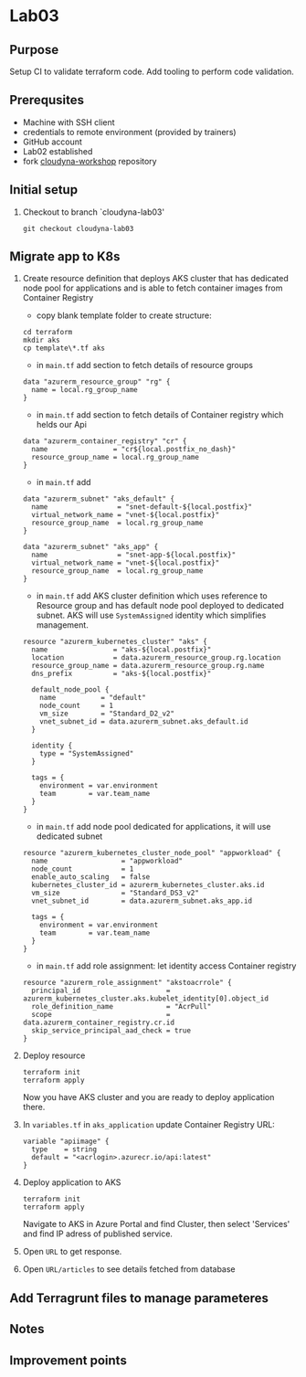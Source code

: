 # Lab03

## Purpose
Setup CI to validate terraform code.
Add tooling to perform code validation.

## Prerequsites
- Machine with SSH client
- credentials to remote environment (provided by trainers)
- GitHub account
- Lab02 established
- fork [cloudyna-workshop](https://github.com/VirtuslabCloudyna/cloudyna-workshop) repository

## Initial setup

1. Checkout to branch `cloudyna-lab03'
    ```
    git checkout cloudyna-lab03
    ```

## Migrate app to K8s
1.  Create resource definition that deploys AKS cluster that has dedicated node pool for applications and is able to fetch container images from Container Registry
    - copy blank template folder to create structure:
    ```
    cd terraform
    mkdir aks
    cp template\*.tf aks
    ```
    - in `main.tf` add section to fetch details of resource groups
    ```hcl
    data "azurerm_resource_group" "rg" {
      name = local.rg_group_name
    }
    ```
    - in `main.tf` add section to fetch details of Container registry which helds our Api
    ```
    data "azurerm_container_registry" "cr" {
      name                = "cr${local.postfix_no_dash}"
      resource_group_name = local.rg_group_name
    }
    ``` 

    - in `main.tf` add 
    ```
    data "azurerm_subnet" "aks_default" {
      name                 = "snet-default-${local.postfix}"
      virtual_network_name = "vnet-${local.postfix}"
      resource_group_name  = local.rg_group_name
    }
    
    data "azurerm_subnet" "aks_app" {
      name                 = "snet-app-${local.postfix}"
      virtual_network_name = "vnet-${local.postfix}"
      resource_group_name  = local.rg_group_name
    }
    ```
    - in `main.tf` add AKS cluster definition which uses reference to Resource group and has default node pool deployed to dedicated subnet. AKS will use `SystemAssigned` identity which simplifies management.
    ```hcl
    resource "azurerm_kubernetes_cluster" "aks" {
      name                = "aks-${local.postfix}"
      location            = data.azurerm_resource_group.rg.location
      resource_group_name = data.azurerm_resource_group.rg.name
      dns_prefix          = "aks-${local.postfix}"
    
      default_node_pool {
        name           = "default"
        node_count     = 1
        vm_size        = "Standard_D2_v2"
        vnet_subnet_id = data.azurerm_subnet.aks_default.id
      }
    
      identity {
        type = "SystemAssigned"
      }
    
      tags = {
        environment = var.environment
        team        = var.team_name
      }
    }
    ```
    - in `main.tf` add node pool dedicated for applications, it will use dedicated subnet
    ```
    resource "azurerm_kubernetes_cluster_node_pool" "appworkload" {
      name                  = "appworkload"
      node_count            = 1
      enable_auto_scaling   = false
      kubernetes_cluster_id = azurerm_kubernetes_cluster.aks.id
      vm_size               = "Standard_DS3_v2"
      vnet_subnet_id        = data.azurerm_subnet.aks_app.id
    
      tags = {
        environment = var.environment
        team        = var.team_name
      }
    }
    ```
    - in `main.tf` add role assignment: let identity access Container registry
    ```
    resource "azurerm_role_assignment" "akstoacrrole" {
      principal_id                     = azurerm_kubernetes_cluster.aks.kubelet_identity[0].object_id
      role_definition_name             = "AcrPull"
      scope                            = data.azurerm_container_registry.cr.id
      skip_service_principal_aad_check = true
    }
    ```
2. Deploy resource
    ```
    terraform init
    terraform apply
    ```
    Now you have AKS cluster and you are ready to deploy application there.

3. In `variables.tf` in `aks_application`  update Container Registry URL:
    ```
    variable "apiimage" {
      type    = string
      default = "<acrlogin>.azurecr.io/api:latest"
    }
    ```

4.  Deploy application to AKS
    ```
    terraform init
    terraform apply
    ```
    Navigate to AKS in Azure Portal and find Cluster, then select 'Services' and find IP adress of published service. 

5. Open `URL` to get response.

6. Open `URL/articles` to see details fetched from database

## Add Terragrunt files to manage parameteres

<to do Terragrunt init>

## Notes


## Improvement points
